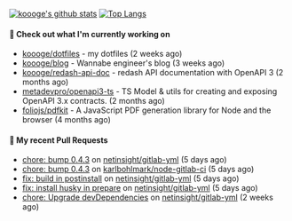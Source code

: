 [![koooge's github stats](https://github-readme-stats.vercel.app/api?username=koooge&count_private=true&show_icons=true)](https://github.com/anuraghazra/github-readme-stats)
[![Top Langs](https://github-readme-stats.vercel.app/api/top-langs/?username=koooge&langs_count=5)](https://github.com/anuraghazra/github-readme-stats)

#### 👷 Check out what I'm currently working on

- [koooge/dotfiles](https://github.com/koooge/dotfiles) - my dotfiles (2 weeks ago)
- [koooge/blog](https://github.com/koooge/blog) - Wannabe engineer&#39;s blog (3 weeks ago)
- [koooge/redash-api-doc](https://github.com/koooge/redash-api-doc) - redash API documentation with OpenAPI 3 (2 months ago)
- [metadevpro/openapi3-ts](https://github.com/metadevpro/openapi3-ts) - TS Model &amp; utils for creating and exposing OpenAPI 3.x contracts. (2 months ago)
- [foliojs/pdfkit](https://github.com/foliojs/pdfkit) - A JavaScript PDF generation library for Node and the browser (4 months ago)

#### 🔨 My recent Pull Requests

- [chore: bump 0.4.3](https://github.com/netinsight/gitlab-yml/pull/14) on [netinsight/gitlab-yml](https://github.com/netinsight/gitlab-yml) (5 days ago)
- [chore: bump 0.4.3](https://github.com/karlbohlmark/node-gitlab-ci/pull/1) on [karlbohlmark/node-gitlab-ci](https://github.com/karlbohlmark/node-gitlab-ci) (5 days ago)
- [fix: build in postinstall](https://github.com/netinsight/gitlab-yml/pull/13) on [netinsight/gitlab-yml](https://github.com/netinsight/gitlab-yml) (5 days ago)
- [fix: install husky in prepare](https://github.com/netinsight/gitlab-yml/pull/12) on [netinsight/gitlab-yml](https://github.com/netinsight/gitlab-yml) (5 days ago)
- [chore: Upgrade devDependencies](https://github.com/netinsight/gitlab-yml/pull/11) on [netinsight/gitlab-yml](https://github.com/netinsight/gitlab-yml) (2 weeks ago)
